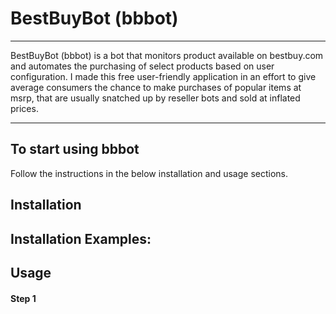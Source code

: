 # BestBuyBot (bbbot)

----

BestBuyBot (bbbot) is a bot that monitors product available on bestbuy.com 
and automates the purchasing of select products based on user configuration. 
I made this free user-friendly application in an effort to give average 
consumers the chance to make purchases of popular items at msrp, that are 
usually snatched up by reseller bots and sold at inflated prices.

----

## To start using bbbot

Follow the instructions in the below installation and usage sections.

## Installation


## Installation Examples: 

## Usage

#### Step 1

